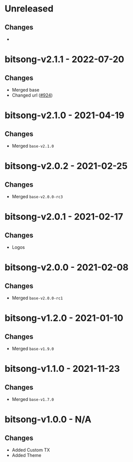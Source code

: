 # Unreleased

## Changes
- 

# bitsong-v2.1.1 - 2022-07-20

## Changes
- Merged base
- Changed url ([\#924](https://github.com/forbole/big-dipper-2.0-cosmos/issues/924))

# bitsong-v2.1.0 - 2021-04-19

## Changes
- Merged `base-v2.1.0`

# bitsong-v2.0.2 - 2021-02-25

## Changes
- Merged `base-v2.0.0-rc3`

# bitsong-v2.0.1 - 2021-02-17

## Changes
- Logos

# bitsong-v2.0.0 - 2021-02-08

## Changes
- Merged `base-v2.0.0-rc1`

# bitsong-v1.2.0 - 2021-01-10

## Changes
- Merged `base-v1.9.0`

# bitsong-v1.1.0 - 2021-11-23

## Changes
- Merged `base-v1.7.0`

# bitsong-v1.0.0 - N/A

## Changes

- Added Custom TX
- Added Theme
